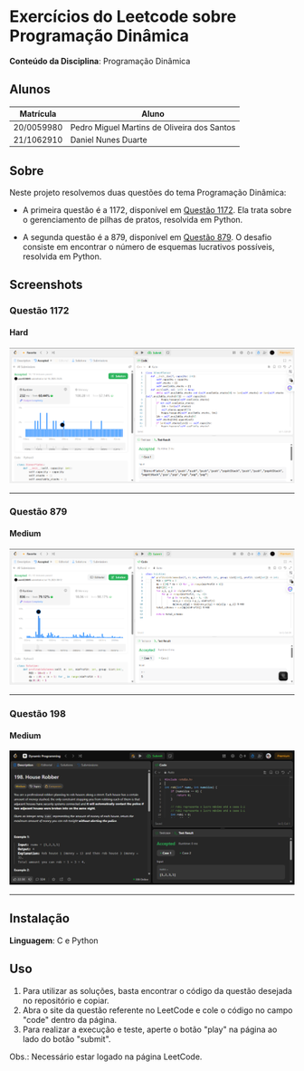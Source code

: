 
# Exercícios do Leetcode sobre Programação Dinâmica

**Conteúdo da Disciplina**: Programação Dinâmica<br>

## Alunos

|Matrícula | Aluno |
| -- | -- |
| 20/0059980 | Pedro Miguel Martins de Oliveira dos Santos |
| 21/1062910 |  Daniel Nunes Duarte |

## Sobre

Neste projeto resolvemos duas questões do tema Programação Dinâmica:

- A primeira questão é a 1172, disponível em [Questão 1172](https://leetcode.com/problems/dinner-plate-stacks/description/?envType=problem-list-v2&envId=ozm4un4c). Ela trata sobre o gerenciamento de pilhas de pratos, resolvida em Python.

- A segunda questão é a 879, disponível em [Questão 879](https://leetcode.com/problems/profitable-schemes/description/?envType=problem-list-v2&envId=ozm4un4c). O desafio consiste em encontrar o número de esquemas lucrativos possíveis, resolvida em Python.

## Screenshots

### Questão 1172

#### Hard

![Resultado da Questão 1172](./imgs/result_Q1172.png)

---

### Questão 879

#### Medium

![Resultado da questão 879](./imgs/result_Q879.png)

---

### Questão 198

#### Medium

![Resultado da questão 879](./imgs/result_q198.png)

---

## Instalação

**Linguagem**: C e Python<br>

## Uso

1. Para utilizar as soluções, basta encontrar o código da questão desejada no repositório e copiar.
2. Abra o site da questão referente no LeetCode e cole o código no campo "code" dentro da página.
3. Para realizar a execução e teste, aperte o botão "play" na página ao lado do botão "submit".

Obs.: Necessário estar logado na página LeetCode.
